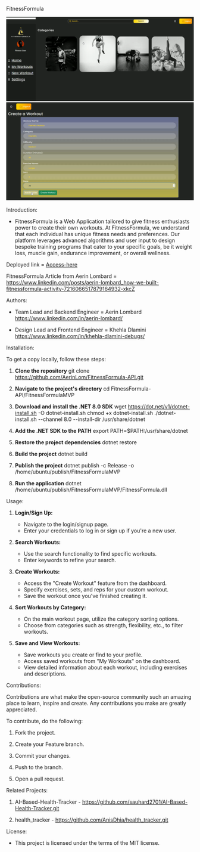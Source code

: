FitnessFormula

![dashboard-image](README-images/dashboard-1.png)
![custom-workout](README-images/create-workout.png)

Introduction:

- FitnessFormula is a Web Application tailored to give fitness enthusiasts power to create their own workouts. At FitnessFormula, we understand that each individual has unique fitness needs and preferences. Our platform leverages advanced algorithms and user input to design bespoke training programs that cater to your specific goals, be it weight loss, muscle gain, endurance improvement, or overall wellness.

Deployed link = [Access-here](https://web.fitnessformula.al-code.tech/)

FitnessFormula Article from Aerin Lombard = https://www.linkedin.com/posts/aerin-lombard_how-we-built-fitnessformula-activity-7216066517879164932-xkcZ

Authors:

- Team Lead and Backend Engineer = Aerin Lombard https://www.linkedin.com/in/aerin-lombard/

- Design Lead and Frontend Engineer = Khehla Dlamini https://www.linkedin.com/in/khehla-dlamini-debugs/

Installation:

To get a copy locally, follow these steps:

1. **Clone the repository**
git clone https://github.com/AerinLom/FitnessFormula-API.git

2. **Navigate to the project's directory**
cd FitnessFormula-API/FitnessFormulaMVP

3. **Download and install the .NET 8.0 SDK**
wget https://dot.net/v1/dotnet-install.sh -O dotnet-install.sh
chmod +x dotnet-install.sh
./dotnet-install.sh --channel 8.0 --install-dir /usr/share/dotnet

4. **Add the .NET SDK to the PATH**
export PATH=$PATH:/usr/share/dotnet

5. **Restore the project dependencies**
dotnet restore

6. **Build the project**
dotnet build

7. **Publish the project**
dotnet publish -c Release -o /home/ubuntu/publish/FitnessFormulaMVP

8. **Run the application**
dotnet /home/ubuntu/publish/FitnessFormulaMVP/FitnessFormula.dll

Usage:

1. **Login/Sign Up:**
   - Navigate to the login/signup page.
   - Enter your credentials to log in or sign up if you're a new user.

2. **Search Workouts:**
   - Use the search functionality to find specific workouts.
   - Enter keywords to refine your search.

3. **Create Workouts:**
   - Access the "Create Workout" feature from the dashboard.
   - Specify exercises, sets, and reps for your custom workout.
   - Save the workout once you've finished creating it.

4. **Sort Workouts by Category:**
   - On the main workout page, utilize the category sorting options.
   - Choose from categories such as strength, flexibility, etc., to filter workouts.

5. **Save and View Workouts:**
   - Save workouts you create or find to your profile.
   - Access saved workouts from "My Workouts" on the dashboard.
   - View detailed information about each workout, including exercises and descriptions.

Contributions:

Contributions are what make the open-source community such an amazing place to learn, inspire and create. Any contributions you make are greatly appreciated.

To contribute, do the following:

1. Fork the project.

2. Create your Feature branch.

3. Commit your changes.

4. Push to the branch.

5. Open a pull request.

Related Projects:

1. AI-Based-Health-Tracker - https://github.com/sauhard2701/AI-Based-Health-Tracker.git 

2. health_tracker - https://github.com/AnisDhia/health_tracker.git

License:

- This project is licensed under the terms of the MIT license.
